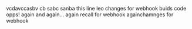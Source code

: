 vcdavccasbv
cb sabc sanba 
this line leo changes for webhook buids code
opps! again and again...
again recall for webhook
againchamnges for webhook
